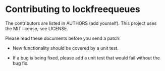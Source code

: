# Contributing to lockfreequeues

The contributors are listed in AUTHORS (add yourself). This project uses the MIT license, see LICENSE.

Please read these documents before you send a patch:

* New functionality should be covered by a unit test.

* If a bug is being fixed, please add a unit test that would fail without the bug fix.

